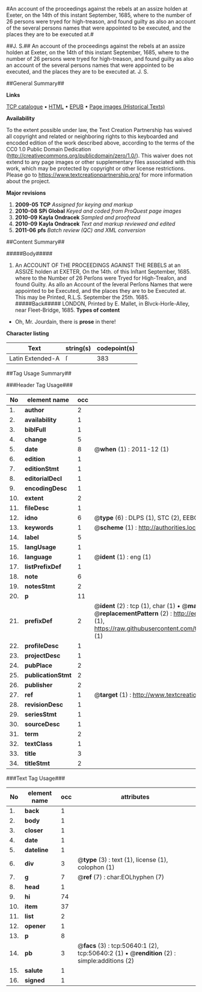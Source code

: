 #An account of the proceedings against the rebels at an assize holden at Exeter, on the 14th of this instant September, 1685, where to the number of 26 persons were tryed for high-treason, and found guilty as also an account of the several persons names that were appointed to be executed, and the places they are to be executed at.#

##J. S.##
An account of the proceedings against the rebels at an assize holden at Exeter, on the 14th of this instant September, 1685, where to the number of 26 persons were tryed for high-treason, and found guilty as also an account of the several persons names that were appointed to be executed, and the places they are to be executed at.
J. S.

##General Summary##

**Links**

[TCP catalogue](http://www.ota.ox.ac.uk/tcp/)  • 
[HTML](http://tei.it.ox.ac.uk/tcp/Texts-HTML/free/A58/A58696.html)  • 
[EPUB](http://tei.it.ox.ac.uk/tcp/Texts-EPUB/free/A58/A58696.epub) • 
[Page images (Historical Texts)](https://historicaltexts.jisc.ac.uk/eebo-11904450e)

**Availability**

To the extent possible under law, the Text Creation Partnership has waived all copyright and related or neighboring rights to this keyboarded and encoded edition of the work described above, according to the terms of the CC0 1.0 Public Domain Dedication (http://creativecommons.org/publicdomain/zero/1.0/). This waiver does not extend to any page images or other supplementary files associated with this work, which may be protected by copyright or other license restrictions. Please go to https://www.textcreationpartnership.org/ for more information about the project.

**Major revisions**

1. __2009-05__ __TCP__ *Assigned for keying and markup*
1. __2010-08__ __SPi Global__ *Keyed and coded from ProQuest page images*
1. __2010-09__ __Kayla Ondracek__ *Sampled and proofread*
1. __2010-09__ __Kayla Ondracek__ *Text and markup reviewed and edited*
1. __2011-06__ __pfs__ *Batch review (QC) and XML conversion*

##Content Summary##

#####Body#####

1. An ACCOUNT OF THE PROCEEDINGS AGAINST THE REBELS at an ASSIZE holden at EXETER, On the 14th. of this Inſtant September, 1685. where to the Number of 26 Perſons were Tryed for High-Treaſon, and found Guilty. As alſo an Account of the ſeveral Perſons Names that were appointed to be Executed, and the places they are to be Executed at.
This may be Printed, R.L.S. September the 25th. 1685.
#####Back#####
LONDON, Printed by E. Mallet, in Blvck-Horſe-Alley, near Fleet-Bridge, 1685.
**Types of content**

  * Oh, Mr. Jourdain, there is **prose** in there!

**Character listing**


|Text|string(s)|codepoint(s)|
|---|---|---|
|Latin Extended-A|ſ|383|

##Tag Usage Summary##

###Header Tag Usage###

|No|element name|occ|attributes|
|---|---|---|---|
|1.|__author__|2||
|2.|__availability__|1||
|3.|__biblFull__|1||
|4.|__change__|5||
|5.|__date__|8| @__when__ (1) : 2011-12 (1)|
|6.|__edition__|1||
|7.|__editionStmt__|1||
|8.|__editorialDecl__|1||
|9.|__encodingDesc__|1||
|10.|__extent__|2||
|11.|__fileDesc__|1||
|12.|__idno__|6| @__type__ (6) : DLPS (1), STC (2), EEBO-CITATION (1), OCLC (1), VID (1)|
|13.|__keywords__|1| @__scheme__ (1) : http://authorities.loc.gov/ (1)|
|14.|__label__|5||
|15.|__langUsage__|1||
|16.|__language__|1| @__ident__ (1) : eng (1)|
|17.|__listPrefixDef__|1||
|18.|__note__|6||
|19.|__notesStmt__|2||
|20.|__p__|11||
|21.|__prefixDef__|2| @__ident__ (2) : tcp (1), char (1)  •  @__matchPattern__ (2) : ([0-9\-]+):([0-9IVX]+) (1), (.+) (1)  •  @__replacementPattern__ (2) : http://eebo.chadwyck.com/downloadtiff?vid=$1&page=$2 (1), https://raw.githubusercontent.com/textcreationpartnership/Texts/master/tcpchars.xml#$1 (1)|
|22.|__profileDesc__|1||
|23.|__projectDesc__|1||
|24.|__pubPlace__|2||
|25.|__publicationStmt__|2||
|26.|__publisher__|2||
|27.|__ref__|1| @__target__ (1) : http://www.textcreationpartnership.org/docs/. (1)|
|28.|__revisionDesc__|1||
|29.|__seriesStmt__|1||
|30.|__sourceDesc__|1||
|31.|__term__|2||
|32.|__textClass__|1||
|33.|__title__|3||
|34.|__titleStmt__|2||


###Text Tag Usage###

|No|element name|occ|attributes|
|---|---|---|---|
|1.|__back__|1||
|2.|__body__|1||
|3.|__closer__|1||
|4.|__date__|1||
|5.|__dateline__|1||
|6.|__div__|3| @__type__ (3) : text (1), license (1), colophon (1)|
|7.|__g__|7| @__ref__ (7) : char:EOLhyphen (7)|
|8.|__head__|1||
|9.|__hi__|74||
|10.|__item__|37||
|11.|__list__|2||
|12.|__opener__|1||
|13.|__p__|8||
|14.|__pb__|3| @__facs__ (3) : tcp:50640:1 (2), tcp:50640:2 (1)  •  @__rendition__ (2) : simple:additions (2)|
|15.|__salute__|1||
|16.|__signed__|1||
